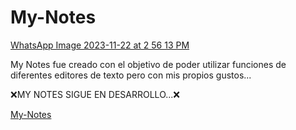 # My-Notes
[WhatsApp Image 2023-11-22 at 2 56 13 PM](https://github.com/Brayan-chan/My-Notes/assets/113928216/f3566edd-64b7-4799-981f-86ed5913eb76)

My Notes fue creado con el objetivo de poder utilizar funciones de diferentes editores de texto pero con mis propios gustos...

❌MY NOTES SIGUE EN DESARROLLO...❌

[My-Notes](https://my-notes-bcc.netlify.app/)

